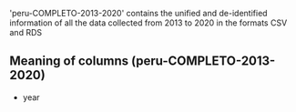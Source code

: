 'peru-COMPLETO-2013-2020' contains the unified and de-identified information of all the data collected from 2013 to 2020 in the formats CSV and RDS

## Meaning of columns (peru-COMPLETO-2013-2020)

- year